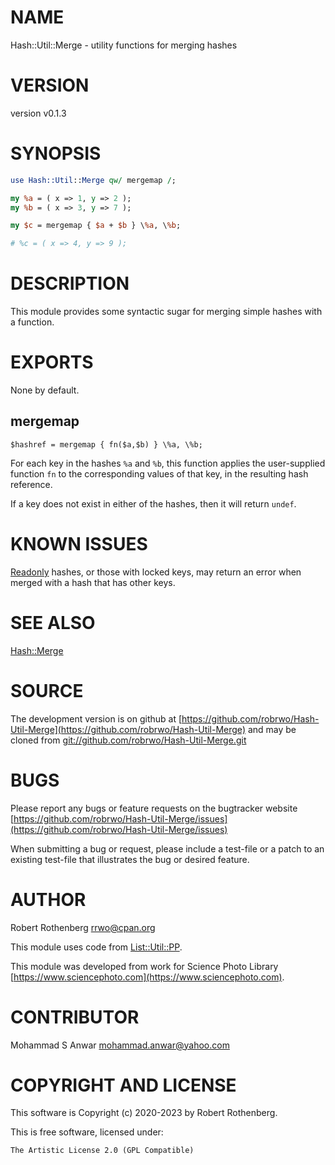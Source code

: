 # NAME

Hash::Util::Merge - utility functions for merging hashes

# VERSION

version v0.1.3

# SYNOPSIS

```perl
use Hash::Util::Merge qw/ mergemap /;

my %a = ( x => 1, y => 2 );
my %b = ( x => 3, y => 7 );

my $c = mergemap { $a + $b } \%a, \%b;

# %c = ( x => 4, y => 9 );
```

# DESCRIPTION

This module provides some syntactic sugar for merging simple
hashes with a function.

# EXPORTS

None by default.

## mergemap

```
$hashref = mergemap { fn($a,$b) } \%a, \%b;
```

For each key in the hashes `%a` and `%b`, this function applies the
user-supplied function `fn` to the corresponding values of that key,
in the resulting hash reference.

If a key does not exist in either of the hashes, then it will return
`undef`.

# KNOWN ISSUES

[Readonly](https://metacpan.org/pod/Readonly) hashes, or those with locked keys, may return an error
when merged with a hash that has other keys.

# SEE ALSO

[Hash::Merge](https://metacpan.org/pod/Hash%3A%3AMerge)

# SOURCE

The development version is on github at [https://github.com/robrwo/Hash-Util-Merge](https://github.com/robrwo/Hash-Util-Merge)
and may be cloned from [git://github.com/robrwo/Hash-Util-Merge.git](git://github.com/robrwo/Hash-Util-Merge.git)

# BUGS

Please report any bugs or feature requests on the bugtracker website
[https://github.com/robrwo/Hash-Util-Merge/issues](https://github.com/robrwo/Hash-Util-Merge/issues)

When submitting a bug or request, please include a test-file or a
patch to an existing test-file that illustrates the bug or desired
feature.

# AUTHOR

Robert Rothenberg <rrwo@cpan.org>

This module uses code from [List::Util::PP](https://metacpan.org/pod/List%3A%3AUtil%3A%3APP).

This module was developed from work for Science Photo Library
[https://www.sciencephoto.com](https://www.sciencephoto.com).

# CONTRIBUTOR

Mohammad S Anwar <mohammad.anwar@yahoo.com>

# COPYRIGHT AND LICENSE

This software is Copyright (c) 2020-2023 by Robert Rothenberg.

This is free software, licensed under:

```
The Artistic License 2.0 (GPL Compatible)
```
